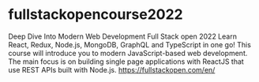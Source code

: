 # fullstackopencourse2022
Deep Dive Into Modern Web Development
Full Stack open 2022
Learn React, Redux, Node.js, MongoDB, GraphQL and TypeScript in one go! This course will introduce you to modern JavaScript-based web development. The main focus is on building single page applications with ReactJS that use REST APIs built with Node.js.
https://fullstackopen.com/en/
